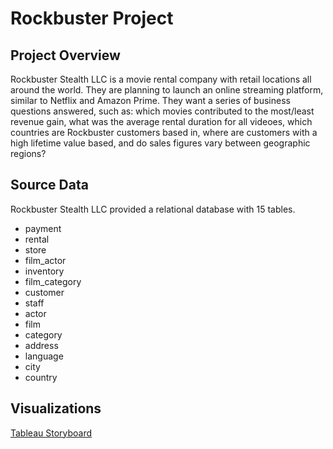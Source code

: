 # Rockbuster Project
## Project Overview
Rockbuster Stealth LLC is a movie rental company with retail locations all around the world. They are planning to launch an online streaming platform, similar to Netflix and Amazon Prime. They want a series of business questions answered, such as: which movies contributed to the most/least revenue gain, what was the average rental duration for all videoes, which countries are Rockbuster customers based in, where are customers with a high lifetime value based, and do sales figures vary between geographic regions?
## Source Data
Rockbuster Stealth LLC provided a relational database with 15 tables.  
- payment
- rental
- store
- film_actor
- inventory
- film_category
- customer
- staff
- actor
- film
- category
- address
- language
- city
- country  
## Visualizations
[Tableau Storyboard](https://public.tableau.com/app/profile/lynnsey.dohmen/viz/Rockbuster_16897123365550/Rockbuster)
